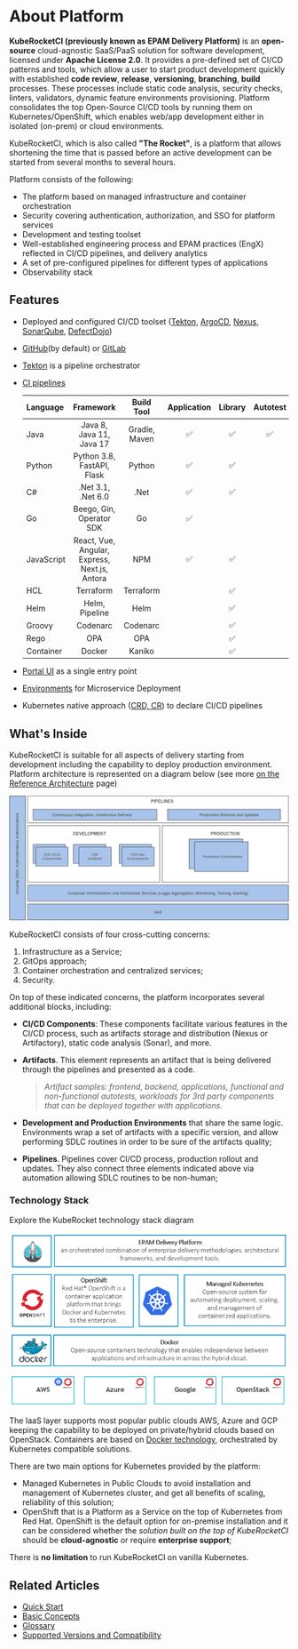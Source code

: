 # About Platform

**KubeRocketCI (previously known as EPAM Delivery Platform)** is an **open-source** cloud-agnostic SaaS/PaaS solution for software development, licensed under **Apache License 2.0**. It provides a pre-defined set of CI/CD patterns and tools, which allow a user to start product development quickly with established **code review**, **release**, **versioning**, **branching**, **build** processes. These processes include static code analysis, security checks, linters, validators, dynamic feature environments provisioning. Platform consolidates the top Open-Source CI/CD tools by running them on Kubernetes/OpenShift, which enables web/app development either in isolated (on-prem) or cloud environments.

KubeRocketCI, which is also called **"The Rocket"**, is a platform that allows shortening the time that is passed before an active development can be started from several months to several hours.

Platform consists of the following:

- The platform based on managed infrastructure and container orchestration
- Security covering authentication, authorization, and SSO for platform services
- Development and testing toolset
- Well-established engineering process and EPAM practices (EngX) reflected in CI/CD pipelines, and delivery analytics
- A set of pre-configured pipelines for different types of applications
- Observability stack

## Features

- Deployed and configured CI/CD toolset ([Tekton](https://tekton.dev/), [ArgoCD](https://argoproj.github.io/cd/), [Nexus](https://help.sonatype.com/repomanager3), [SonarQube](https://www.sonarqube.org/), [DefectDojo](https://www.defectdojo.org/))
- [GitHub](https://about.gitlab.com/features/)(by default) or [GitLab](https://about.gitlab.com/features/)
- [Tekton](./operator-guide/install-tekton.md) is a pipeline orchestrator
- [CI pipelines](./user-guide/index.md)

  |Language|Framework|Build Tool|Application|Library|Autotest|
  |:-|:-:|:-:|:-:|:-:|:-:|
  |Java|Java 8, Java 11, Java 17|Gradle, Maven|:white_check_mark:|:white_check_mark:|:white_check_mark:|
  |Python|Python 3.8, FastAPI, Flask|Python|:white_check_mark:|:white_check_mark:||
  |C#|.Net 3.1, .Net 6.0|.Net|:white_check_mark:|:white_check_mark:||
  |Go|Beego, Gin, Operator SDK|Go|:white_check_mark:|||
  |JavaScript|React, Vue, Angular, Express, Next.js, Antora|NPM|:white_check_mark:|:white_check_mark:||
  |HCL|Terraform|Terraform||:white_check_mark:||
  |Helm|Helm, Pipeline|Helm||:white_check_mark:||
  |Groovy|Codenarc|Codenarc||:white_check_mark:||
  |Rego|OPA|OPA||:white_check_mark:||
  |Container|Docker|Kaniko||:white_check_mark:||

- [Portal UI](./user-guide/index.md) as a single entry point
- [Environments](./user-guide/add-cd-pipeline.md) for Microservice Deployment
- Kubernetes native approach ([CRD, CR](https://kubernetes.io/docs/concepts/extend-kubernetes/api-extension/custom-resources/)) to declare CI/CD pipelines

## What's Inside

KubeRocketCI is suitable for all aspects of delivery starting from development including the capability to deploy production environment.
Platform architecture is represented on a diagram below (see more [on the Reference Architecture](./developer-guide/reference-architecture.md) page)

![Architecture](./assets/edp-context.png "Architecture")

KubeRocketCI consists of four cross-cutting concerns:

1. Infrastructure as a Service;
2. GitOps approach;
3. Container orchestration and centralized services;
4. Security.

On top of these indicated concerns, the platform incorporates several additional blocks, including:

- **CI/CD Components**: These components facilitate various features in the CI/CD process, such as artifacts storage and distribution (Nexus or Artifactory), static code analysis (Sonar), and more.
- **Artifacts**. This element represents an artifact that is being delivered through the pipelines and presented as a code.

    >_Artifact samples: frontend, backend, applications, functional and non-functional autotests, workloads for 3rd party components that can be deployed together with applications._

- **Development and Production Environments** that share the same logic. Environments wrap a set of artifacts with a specific version, and allow performing SDLC routines in order to be sure of the artifacts quality;
- **Pipelines**. Pipelines cover CI/CD process, production rollout and updates. They also connect three elements indicated above via automation allowing SDLC routines to be non-human;

### Technology Stack

Explore the KubeRocket technology stack diagram

![Technology stack](./assets/edp_technology_stack.png "Technology stack")

The IaaS layer supports most popular public clouds AWS, Azure and GCP keeping the capability to be deployed on private/hybrid clouds based on OpenStack.
Containers are based on [Docker technology](https://www.docker.com/), orchestrated by Kubernetes compatible solutions.

There are two main options for Kubernetes provided by the platform:

- Managed Kubernetes in Public Clouds to avoid installation and management of Kubernetes cluster, and get all benefits of scaling, reliability of this solution;
- OpenShift that is a Platform as a Service on the top of Kubernetes from Red Hat. OpenShift is the default option for on-premise installation and it can be considered whether the _solution built on the top of KubeRocketCI_ should be **cloud-agnostic** or require **enterprise support**;

There is **no limitation** to run KubeRocketCI on vanilla Kubernetes.

## Related Articles

- [Quick Start](./quick-start/platform-installation.md)
- [Basic Concepts](basic-concepts.md)
- [Glossary](glossary.md)
- [Supported Versions and Compatibility](supported-versions.md)
